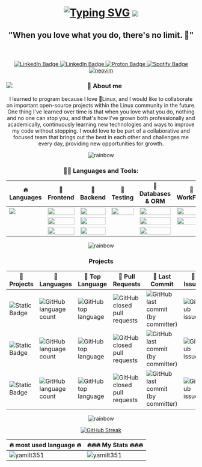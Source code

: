 <header>
  <h1 align="center">
    <a href="https://git.io/typing-svg"><img src="https://readme-typing-svg.demolab.com?font=Fira+Code&pause=1000&width=435&lines=Hi!+im+Yamil+FullStack+web+Developer!" alt="Typing SVG" /></a>
    <a href="https://visitcount.itsvg.in">
      <img src="https://visitcount.itsvg.in/api?id=yamilt351&label=Views&color=12&icon=1&pretty=true" />
    </a>
  </h1> 
  <h2 align="center"> "When you love what you do, there's no limit. 🤘"</h2>
</header>

 <section >
     <div id="badges" align="center">
         <a href="https://yamil-tauil.onrender.com/">
          <img src="https://img.shields.io/badge/My Portfolio-red?style=for-the-badge&logoColor=white" alt="LinkedIn Badge"/>
        </a>
        <a href="https://www.linkedin.com/in/yamil-tauil/">
          <img src="https://img.shields.io/badge/LinkedIn-blue?style=for-the-badge&logo=linkedin&logoColor=white" alt="LinkedIn Badge"/>
        </a>
        <a href="mailto:3bl48d8gf@mozmail.com">
          <img src="https://img.shields.io/badge/ProtonMail-8B89CC?style=for-the-badge&logo=protonmail&logoColor=white" alt="Proton Badge"/>
        </a>
        <a href="https://open.spotify.com/playlist/2cALbCbLEZAljjdnkTE7F7?si=131aff0ed78e44b4">
          <img src="https://img.shields.io/badge/Soundtracks-1ED760?&style=for-the-badge&logo=spotify&logoColor=white" alt="Spotify Badge"/>
        </a>
         <a href="https://github.com/yamilt351/neovim">
          <img src="https://img.shields.io/badge/My NeoVim Set Up-%2357A143.svg?&style=for-the-badge&logo=neovim&logoColor=white" alt="neovim"/>
        </a>
    </div>
</section>

<section>
    <img src="https://github.com/yamilt351/yamilt351/assets/88646148/5ef19002-b90e-4dfe-8468-1943f365c4ca" align="left"  />
  <div align="right">
    <h3 align="center">🌱 About me </h3>
      <div align="center"> 
      I learned to program because I love 🐧Linux, and I would like to collaborate on important open-source projects within the Linux community in the future. One thing I've learned over time is that when you love what you do, nothing and no one can stop you, and that's how I've grown both professionally and academically, continuously learning new technologies and ways to improve my code without stopping.
      I would love to be part of a collaborative and focused team that brings out the best in each other and challenges me every day, providing new opportunities for growth.
      </div>
  </div>
</section>
<section>
  <div align="center">
  
  ![rainbow](https://github.com/yamilt351/yamilt351/assets/88646148/c92553d4-d47d-4bcb-a505-5e861de4dba6)
   <h3>👨‍💻 Languages and Tools:</h3>
  
  |🔥 Languages |📌 Frontend        |📌 Backend            | 📌 Testing        |📌 Databases & ORM |📌      WorkFlow | 
  |----------| --------------- | ------------------ | --------------|----------|---------------|
  |<img src="https://img.shields.io/badge/JavaScript-F7DF1E?style=for-the-badge&logo=javascript&logoColor=black"/>| <img src="https://img.shields.io/badge/React-20232A?style=for-the-badge&logo=react&logoColor=61DAFB" width="100%"/>           | <img src="https://img.shields.io/badge/Node.js-43853D?style=for-the-badge&logo=node.js&logoColor=white" width="100%" />             | <img src="https://img.shields.io/badge/Jest-323330?style=for-the-badge&logo=Jest&logoColor=white" width="100%"/>       | <img src="https://img.shields.io/badge/MongoDB-4EA94B?style=for-the-badge&logo=mongodb&logoColor=white" width="100%"/>  |  <img src="https://img.shields.io/badge/Trello-0052CC?style=for-the-badge&logo=trello&logoColor=white" width="100%"/>   |
  |          | <img src="https://img.shields.io/badge/Redux-593D88?style=for-the-badge&logo=redux&logoColor=white" width="100%"/>           |<img src="https://img.shields.io/badge/Express.js-404D59?style=for-the-badge" width="100%"/>            |           |<img src="https://img.shields.io/badge/PostgreSQL-316192?style=for-the-badge&logo=postgresql&logoColor=white" width="100%" />|     <img src="https://img.shields.io/badge/GIT-E44C30?style=for-the-badge&logo=git&logoColor=white" width="100%"/>   |
  |          | <img src="https://img.shields.io/badge/CSS-239120?&style=for-the-badge&logo=css3&logoColor=white" width="100%"/>| <img src="https://img.shields.io/badge/Docker-blue?style=for-the-badge&logo=docker&logoColor=white" width="100%"/>            |     |<img src="https://img.shields.io/badge/sequelize-323330?style=for-the-badge&logo=sequelize&logoColor=blue" width="100%"/> |      |               
  
  </div>
</section>
<section>
    <div align="center">
     
  ![rainbow](https://github.com/yamilt351/yamilt351/assets/88646148/c92553d4-d47d-4bcb-a505-5e861de4dba6)
      
   <h3>Projects</h3>
  
  |📌 Projects |📌 Languages |📌 Top Language |📌  Pull Requests |📌 Last Commit |📌 Issues |
  |-------------|----------|---------------|----------------|-----------|---------|
  |![Static Badge](https://img.shields.io/badge/scrapper-on?logo=js&color=blue) | ![GitHub language count](https://img.shields.io/github/languages/count/yamilt351/scraper?color=blue) |![GitHub top language](https://img.shields.io/github/languages/top/yamilt351/scraper?color=blue)|![GitHub closed pull requests](https://img.shields.io/github/issues-pr-closed/yamilt351/scraper?color=red)|![GitHub last commit (by committer)](https://img.shields.io/github/last-commit/yamilt351/scraper) | ![GitHub issues](https://img.shields.io/github/issues/yamilt351/scraper?color=red)|
  |![Static Badge](https://img.shields.io/badge/proxy-on?logo=js&color=blue) | ![GitHub language count](https://img.shields.io/github/languages/count/yamilt351/proxy-web-microservice?color=blue) |![GitHub top language](https://img.shields.io/github/languages/top/yamilt351/proxy-web-microservice?color=blue)|![GitHub closed pull requests](https://img.shields.io/github/issues-pr-closed/yamilt351/proxy-web-microservice?color=red)|![GitHub last commit (by committer)](https://img.shields.io/github/last-commit/yamilt351/proxy-web-microservice) | ![GitHub issues](https://img.shields.io/github/issues/yamilt351/proxy-web-microservice?color=red)|
  |![Static Badge](https://img.shields.io/badge/ecomerceDemo-on?logo=js&color=blue) | ![GitHub language count](https://img.shields.io/github/languages/count/yamilt351/ecomerceDemo?color=blue) |![GitHub top language](https://img.shields.io/github/languages/top/yamilt351/ecomerceDemo?color=blue)|![GitHub closed pull requests](https://img.shields.io/github/issues-pr-closed/yamilt351/ecomerceDemo?color=red)|![GitHub last commit (by committer)](https://img.shields.io/github/last-commit/yamilt351/ecomerceDemo) | ![GitHub issues](https://img.shields.io/github/issues/yamilt351/ecomerceDemo?color=red)|
   </div>
</section>
<footer>
  <div align="center">
   
   ![rainbow](https://github.com/yamilt351/yamilt351/assets/88646148/c92553d4-d47d-4bcb-a505-5e861de4dba6)
  
   [![GitHub Streak](https://streak-stats.demolab.com?user=yamilt351&theme=transparent&hide_border=true&mode=weekly)](https://git.io/streak-stats)
   
  |🔥 most used language 🔥 | 🔥🔥🔥 My Stats 🔥🔥🔥       | 
  | ---------------| ------------------ |
  | <img  src="https://github-readme-stats.vercel.app/api/top-langs?username=yamilt351&show_icons=true&locale=en&layout=compact&theme=transparent&hide_border=true" alt="yamilt351" /> |<img src="https://github-readme-stats.vercel.app/api?username=yamilt351&show_icons=true&locale=en&theme=transparent&hide_border=true" alt="yamilt351" />       | 
   </div>
</footer>



